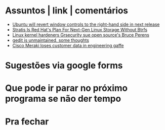 Assuntos | link | comentários
=============================
* [Ubuntu will revert window controls to the right-hand side in next release](https://www.neowin.net/news/ubuntu-will-revert-window-controls-to-the-right-hand-side-in-next-release)
* [Stratis Is Red Hat's Plan For Next-Gen Linux Storage Without Btrfs](https://www.phoronix.com/scan.php?page=news_item&px=Stratis-Red-Hat-Project)
* [Linux kernel hardeners Grsecurity sue open source's Bruce Perens](https://www.theregister.co.uk/2017/08/03/linux_kernel_grsecurity_sues_bruce_perens_for_defamation/)
* [gedit is unmaintained, some thoughts](https://mail.gnome.org/archives/gedit-list/2017-July/msg00001.html)
* [Cisco Meraki loses customer data in engineering gaffe](http://www.cloudpro.co.uk/leadership/risks/6965/cisco-meraki-loses-customer-data-in-engineering-gaffe)

Sugestões via google forms
==========================

Que pode ir parar no próximo programa se não der tempo
=======================================================

Pra fechar
==========


